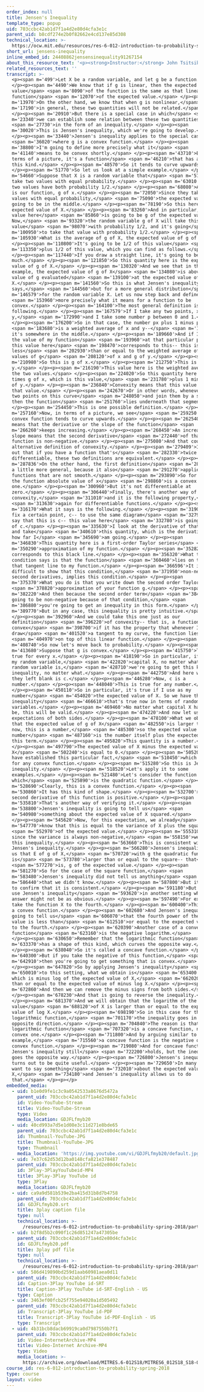 ```yaml
---
order_index: null
title: Jensen's Inequality
template_type: popup
uid: 703ccbc42ab1d7f1a4d2e80d4cfa3e1c
parent_uid: b8cdf274e2b0f82662e4cd137e85d308
technical_location: >-
  https://ocw.mit.edu/resources/res-6-012-introduction-to-probability-spring-2018/part-ii-inference-limit-theorems/jensens-inequality
short_url: jensens-inequality
inline_embed_id: 24408862jensensinequality91267154
about_this_resource_text: '<p><strong>Instructor:</strong> John Tsitsiklis</p>'
related_resources_text: ''
transcript: >-
  <p><span m='499'>Let X be a random variable, and let g be a function.</span>
  </p><p><span m='4490'>We know that if g is linear, then the expected
  value</span> <span m='8090'>of the function is the same as that linear
  function</span> <span m='12070'>of the expected value.</span> </p><p><span
  m='13970'>On the other hand, we know that when g is nonlinear,</span> <span
  m='17190'>in general, these two quantities will not be related.</span>
  </p><p><span m='20910'>But there is a special case in which</span> <span
  m='23340'>we can establish some relation between these two quantities</span>
  <span m='27730'>in the form of an inequality.</span> </p><p><span
  m='30020'>This is Jensen's inequality, which we're going to develop.</span>
  </p><p><span m='33440'>Jensen's inequality applies to the special case</span>
  <span m='36020'>where g is a convex function.</span> </p><p><span
  m='38800'>I'm going to define more precisely what it</span> <span
  m='41140'>means to be convex shortly.</span> </p><p><span m='43710'>But in
  terms of a picture, it's a function</span> <span m='46210'>that has a shape of
  this kind.</span> </p><p><span m='48570'>So it tends to curve upwards.</span>
  </p><p><span m='51770'>So let us look at a simple example.</span> </p><p><span
  m='54660'>Suppose that X is a random variable that</span> <span m='57660'>can
  take two values with equal probability.</span> </p><p><span m='63010'>So these
  two values have both probability 1/2.</span> </p><p><span m='68080'>And this
  is our function, g of x.</span> </p><p><span m='72050'>Since they take the two
  values with equal probability,</span> <span m='75090'>the expected value is
  going to be in the middle.</span> </p><p><span m='78190'>So this here is the
  expected value of X.</span> </p><p><span m='83260'>And in particular, this
  value here</span> <span m='85860'>is going to be g of the expected value of X.
  Now,</span> <span m='93320'>the random variable g of X will take this
  value</span> <span m='98070'>with probability 1/2, and it's going</span> <span
  m='100950'>to take that value with probability 1/2.</span> </p><p><span
  m='105930'>What is the average of g of X, the expected value of g of X?</span>
  </p><p><span m='110800'>It's going to be 1/2 of this value</span> <span
  m='113350'>plus 1/2 of this value, which you can find as follows.</span>
  </p><p><span m='117440'>If you draw a straight line, it's going to be this
  much.</span> </p><p><span m='121850'>So this quantity here is the expected
  value of g of X.</span> </p><p><span m='130320'>And we see that in this
  example, the expected value of g of X</span> <span m='134080'>is above the
  value of g evaluated</span> <span m='139100'>at the expected value of
  X.</span> </p><p><span m='141560'>So this is what Jensen's inequality
  says,</span> <span m='144560'>but for a more general distribution</span> <span
  m='146579'>for the random variable X. Let us now step back and define</span>
  <span m='153960'>more precisely what it means for a function to be
  convex.</span> </p><p><span m='164100'>The most general definition is the
  following.</span> </p><p><span m='167579'>If I take any two points, x and
  y,</span> <span m='172990'>and I take some number p between 0 and 1.</span>
  </p><p><span m='176200'>So in that case, the number px plus 1 minus py</span>
  <span m='183680'>is a weighted average of x and y--</span> <span m='187170'>so
  it's somewhere in the middle.</span> </p><p><span m='189660'>And if I look at
  the value of my function</span> <span m='193960'>at that particular point-- so
  this value here</span> <span m='198470'>corresponds to this-- this is
  less</span> <span m='202930'>than or equal to the weighted average of the
  values of g</span> <span m='208120'>of x and g of y.</span> </p><p><span
  m='210980'>So this is g of x.</span> </p><p><span m='212750'>This is g of
  y.</span> </p><p><span m='216190'>This value here is the weighted average of
  the two values.</span> </p><p><span m='224020'>So this quantity here is p
  times g of x, which is this value,</span> <span m='231780'>plus 1 minus p, g
  of y.</span> </p><p><span m='236840'>Convexity means that this value is below
  that value.</span> </p><p><span m='242670'>Or in other words, whenever I take
  two points on this curve</span> <span m='248050'>and join them by a segment,
  then the function</span> <span m='251760'>lies underneath that segment.</span>
  </p><p><span m='254450'>This is one possible definition.</span> </p><p><span
  m='257160'>Now, in terms of a picture, we see</span> <span m='259250'>that a
  convex function tends to curve upwards.</span> </p><p><span m='262540'>This
  means that the derivative or the slope of the function</span> <span
  m='266260'>keeps increasing.</span> </p><p><span m='268450'>An increasing
  slope means that the second derivative</span> <span m='272440'>of that
  function is non-negative.</span> </p><p><span m='275080'>And that could be an
  alternative definition of convexity.</span> </p><p><span m='279409'>It turns
  out that if you have a function that's</span> <span m='282330'>twice
  differentiable, these two definitions are equivalent.</span> </p><p><span
  m='287836'>On the other hand, the first definition</span> <span m='289460'>is
  a little more general, because it also</span> <span m='291270'>applies to
  functions that are not smooth.</span> </p><p><span m='293890'>So for example,
  the function absolute value of x</span> <span m='298860'>is a convex
  one.</span> </p><p><span m='300960'>But it's not differentiable at
  zero.</span> </p><p><span m='306440'>Finally, there's another way of defining
  convexity,</span> <span m='311010'>and it is the following property,</span>
  <span m='313630'>again for differentiable functions.</span> </p><p><span
  m='316170'>What it says is the following.</span> </p><p><span m='319010'>If I
  fix a certain point, c-- to use the same diagram</span> <span m='327910'>let's
  say that this is c-- this value here</span> <span m='332780'>is going to be g
  of c.</span> </p><p><span m='335630'>I look at the derivative of that function
  and take</span> <span m='340610'>this quantity, which is the derivative times
  how far I</span> <span m='345690'>am going.</span> </p><p><span
  m='346830'>This quantity here is a first-order Taylor series</span> <span
  m='350290'>approximation of my function.</span> </p><p><span m='352820'>So it
  corresponds to this black line.</span> </p><p><span m='356320'>What this
  condition says is that the function</span> <span m='360460'>lies on top of
  that tangent line to my function.</span> </p><p><span m='366596'>It is not too
  difficult to show that this condition,</span> <span m='371950'>non-negative
  second derivatives, implies this condition.</span> </p><p><span
  m='375370'>What you do is that you write down the second order Taylor</span>
  <span m='378820'>approximation of your function g.</span> </p><p><span
  m='382220'>And then because the second order term</span> <span m='384135'>is
  going to be non-negative because of that condition,</span> <span
  m='386880'>you're going to get an inequality in this form.</span> </p><p><span
  m='389770'>But in any case, this inequality is pretty intuitive.</span>
  </p><p><span m='392960'>And we could take this one just as our
  definition</span> <span m='396220'>of convexity-- that is, a function is
  convex</span> <span m='398700'>if it has the property that whenever I
  draw</span> <span m='401520'>a tangent to my curve, the function lies</span>
  <span m='404970'>on top of this linear function.</span> </p><p><span
  m='408740'>So now let's move back to probability.</span> </p><p><span
  m='413680'>Suppose that g is convex.</span> </p><p><span m='415750'>This is
  true for every x.</span> </p><p><span m='418190'>So in particular, if I have
  my random variable,</span> <span m='422820'>capital X, no matter what my
  random variable is,</span> <span m='428710'>we're going to get this kind of
  inequality, no matter what.</span> </p><p><span m='442750'>And here what I
  they left blank is c.</span> </p><p><span m='446280'>Now, c is a
  number.</span> </p><p><span m='448040'>This is true for any number.</span>
  </p><p><span m='450110'>So in particular, it's true if I use as my
  number</span> <span m='454020'>the expected value of X. So we have this
  inequality</span> <span m='466610'>that's true now in terms of random
  variables.</span> </p><p><span m='469460'>No matter what capital X happens to
  be, this will be valid.</span> </p><p><span m='474220'>And now let us take
  expectations of both sides.</span> </p><p><span m='478100'>What we obtain is
  that the expected value of g of X</span> <span m='482550'>is larger than--
  now, this is a number,</span> <span m='485300'>so the expected value of that
  number</span> <span m='487160'>is the number itself plus the expected value of
  this term.</span> </p><p><span m='495820'>This quantity is a number.</span>
  </p><p><span m='497790'>The expected value of X minus the expected value of
  X</span> <span m='502240'>is equal to 0.</span> </p><p><span m='505200'>And we
  have established this particular fact,</span> <span m='510450'>which is true
  for any convex function.</span> </p><p><span m='515280'>So this is Jensen's
  inequality.</span> </p><p><span m='518520'>Let's apply it to some
  examples.</span> </p><p><span m='521480'>Let's consider the function g,
  which</span> <span m='525890'>is the quadratic function.</span> </p><p><span
  m='528690'>Clearly, this is a convex function.</span> </p><p><span
  m='530860'>It has this kind of shape.</span> </p><p><span m='532700'>And the
  second derivative of this function is positive.</span> </p><p><span
  m='535810'>That's another way of verifying it.</span> </p><p><span
  m='538800'>Jensen's inequality is going to tell us</span> <span
  m='540980'>something about the expected value of X squared.</span>
  </p><p><span m='545620'>Now, for this expectation, we already</span> <span
  m='547770'>know that this is equal to the variance of X plus the square</span>
  <span m='552970'>of the expected value.</span> </p><p><span m='555310'>And
  since the variance is always non-negative,</span> <span m='558150'>we obtain
  this inequality.</span> </p><p><span m='563660'>This is consistent with
  Jensen's inequality.</span> </p><p><span m='566280'>Jensen's inequality tells
  us that E of g of X,</span> <span m='570720'>with g the quadratic function,
  is</span> <span m='573780'>larger than or equal to the square-- that</span>
  <span m='577270'>is, g of the expected value.</span> </p><p><span
  m='581270'>So for the case of the square function,</span> <span
  m='583480'>Jensen's inequality did not tell us anything</span> <span
  m='586440'>that we didn't know.</span> </p><p><span m='587800'>But it's nice
  to confirm that it is consistent.</span> </p><p><span m='591180'>But we could
  use Jensen's inequality</span> <span m='593620'>in another setting where the
  answer might not be as obvious.</span> </p><p><span m='597490'>For example,
  take the function X to the fourth.</span> </p><p><span m='600400'>This is also
  a convex function.</span> </p><p><span m='602680'>And Jensen's inequality is
  going to tell us</span> <span m='606070'>that the fourth power of the expected
  value is less than</span> <span m='612510'>or equal to the expected value of X
  to the fourth.</span> </p><p><span m='620390'>Another case of a convex
  function</span> <span m='623160'>is the negative logarithm.</span>
  </p><p><span m='630650'>Remember that the logarithmic function</span> <span
  m='633370'>has a shape of this kind, which curves the opposite way.</span>
  </p><p><span m='638040'>So it's called a concave function.</span> </p><p><span
  m='640300'>But if you take the negative of this function,</span> <span
  m='642910'>then you're going to get something that is convex.</span>
  </p><p><span m='647820'>So by applying Jensen's inequality</span> <span
  m='650010'>to this setting, what we obtain is</span> <span m='653400'>that g,
  which is minus log of the expected value of X,</span> <span m='662020'>is less
  than or equal to the expected value of minus log X.</span> </p><p><span
  m='672860'>And then we can remove the minus signs from both sides.</span>
  </p><p><span m='678230'>And that is going to reverse the inequality.</span>
  </p><p><span m='681370'>And we will obtain that the logarithm of the expected
  value</span> <span m='688120'>of X is larger than or equal to the expected
  value of log X.</span> </p><p><span m='698190'>So in this case for the
  logarithmic function,</span> <span m='701170'>the inequality goes in the
  opposite direction.</span> </p><p><span m='704840'>The reason is that the
  logarithmic function</span> <span m='707320'>is a concave function, not a
  convex one.</span> </p><p><span m='711800'>And by arguing similar to this
  example,</span> <span m='715560'>a concave function is the negative of a
  convex function.</span> </p><p><span m='719080'>And for concave functions,
  Jensen's inequality still</span> <span m='722200'>holds, but the inequality
  goes the opposite way.</span> </p><p><span m='726800'>Jensen's inequality
  turns out to be quite useful.</span> </p><p><span m='729650'>In many cases, we
  want to say something</span> <span m='732010'>about the expected value of g of
  X,</span> <span m='734180'>and Jensen's inequality allows us to do
  that.</span> </p><p></p>
embedded_media:
  - uid: b1e0d9fe1c3c9a0542533a8676d5472a
    parent_uid: 703ccbc42ab1d7f1a4d2e80d4cfa3e1c
    id: Video-YouTube-Stream
    title: Video-YouTube-Stream
    type: Video
    media_location: GDJFLfmyb20
  - uid: 40cd993a7d5e1d08e3c11d271e8bde65
    parent_uid: 703ccbc42ab1d7f1a4d2e80d4cfa3e1c
    id: Thumbnail-YouTube-JPG
    title: Thumbnail-YouTube-JPG
    type: Thumbnail
    media_location: 'https://img.youtube.com/vi/GDJFLfmyb20/default.jpg'
  - uid: 7e37c62d53d12ba0148cfa821e378487
    parent_uid: 703ccbc42ab1d7f1a4d2e80d4cfa3e1c
    id: 3Play-3PlayYouTubeid-MP4
    title: 3Play-3Play YouTube id
    type: 3Play
    media_location: GDJFLfmyb20
  - uid: ca9a9d581b539e2ba415d31b8d7b4758
    parent_uid: 703ccbc42ab1d7f1a4d2e80d4cfa3e1c
    id: GDJFLfmyb20.srt
    title: 3play caption file
    type: null
    technical_location: >-
      /resources/res-6-012-introduction-to-probability-spring-2018/part-ii-inference-limit-theorems/jensens-inequality/GDJFLfmyb20.srt
  - uid: b2f8d5b2c090f1c26d851247a47305be
    parent_uid: 703ccbc42ab1d7f1a4d2e80d4cfa3e1c
    id: GDJFLfmyb20.pdf
    title: 3play pdf file
    type: null
    technical_location: >-
      /resources/res-6-012-introduction-to-probability-spring-2018/part-ii-inference-limit-theorems/jensens-inequality/GDJFLfmyb20.pdf
  - uid: 586d419890bd259d1aab60981aea0d11
    parent_uid: 703ccbc42ab1d7f1a4d2e80d4cfa3e1c
    id: Caption-3Play YouTube id-SRT
    title: Caption-3Play YouTube id-SRT-English - US
    type: Caption
  - uid: 3463ef00fcb25f755e94020a1d505492
    parent_uid: 703ccbc42ab1d7f1a4d2e80d4cfa3e1c
    id: Transcript-3Play YouTube id-PDF
    title: Transcript-3Play YouTube id-PDF-English - US
    type: Transcript
  - uid: 4b31bcb8dacb69919ca0d7987550b7f1
    parent_uid: 703ccbc42ab1d7f1a4d2e80d4cfa3e1c
    id: Video-InternetArchive-MP4
    title: Video-Internet Archive-MP4
    type: Video
    media_location: >-
      https://archive.org/download/MITRES.6-012S18/MITRES6_012S18_S18-02_300k.mp4
course_id: res-6-012-introduction-to-probability-spring-2018
type: course
layout: video
---
```

